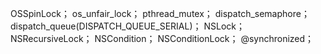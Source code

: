 
OSSpinLock；
os_unfair_lock；
pthread_mutex；
dispatch_semaphore；
dispatch_queue(DISPATCH_QUEUE_SERIAL)；
NSLock；
NSRecursiveLock；
NSCondition；
NSConditionLock；
@synchronized；

